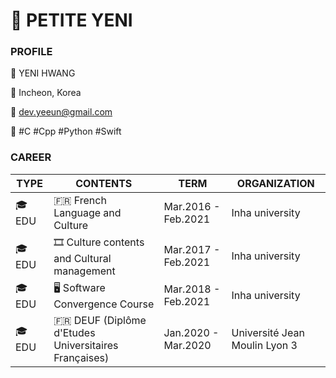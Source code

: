 # 🔰 PETITE YENI

### PROFILE

💙   YENI HWANG

📍   Incheon, Korea

💌   dev.yeeun@gmail.com

📕   #C  #Cpp  #Python  #Swift



### CAREER

TYPE | CONTENTS | TERM | ORGANIZATION
---- | ---- | ---- | ----
🎓 EDU | 🇫🇷 French Language and Culture | Mar.2016 - Feb.2021 | Inha university
🎓 EDU | 🎞 Culture contents and Cultural management | Mar.2017 - Feb.2021 | Inha university
🎓 EDU | 🖥 Software Convergence Course | Mar.2018 - Feb.2021 | Inha university
🎓 EDU | 🇫🇷 DEUF (Diplôme d'Etudes Universitaires Françaises) | Jan.2020 - Mar.2020 | Université Jean Moulin Lyon 3

